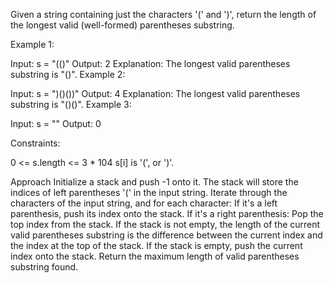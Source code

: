 Given a string containing just the characters '(' and ')', return the length of the longest valid (well-formed) parentheses 
substring.

Example 1:

Input: s = "(()"
Output: 2
Explanation: The longest valid parentheses substring is "()".
Example 2:

Input: s = ")()())"
Output: 4
Explanation: The longest valid parentheses substring is "()()".
Example 3:

Input: s = ""
Output: 0


Constraints:

0 <= s.length <= 3 * 104
s[i] is '(', or ')'.

Approach
Initialize a stack and push -1 onto it. The stack will store the indices of left parentheses '(' in the input string.
Iterate through the characters of the input string, and for each character:
If it's a left parenthesis, push its index onto the stack.
If it's a right parenthesis:
Pop the top index from the stack. If the stack is not empty, the length of the current valid parentheses substring is the difference between the current index and the index at the top of the stack. If the stack is empty, push the current index onto the stack.
Return the maximum length of valid parentheses substring found.